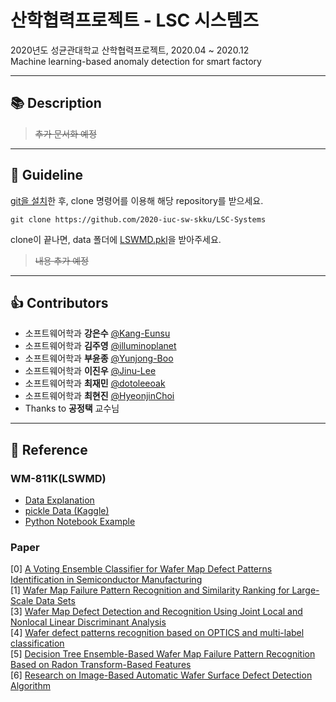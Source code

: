 # 산학협력프로젝트 - LSC 시스템즈
2020년도 성균관대학교 산학협력프로젝트, 2020.04 ~ 2020.12  
Machine learning-based anomaly detection for smart factory  

---
## 📚 Description  
> ~~추가 문서화 예정~~  

---
## 🔨 Guideline  
[git을 설치](https://git-scm.com/book/en/v2/Getting-Started-Installing-Git)한 후, clone 명령어를 이용해 해당 repository를 받으세요.  
```
git clone https://github.com/2020-iuc-sw-skku/LSC-Systems
```
clone이 끝나면, data 폴더에 [LSWMD.pkl](https://www.kaggle.com/qingyi/wm811k-wafer-map)을 받아주세요.  
> ~~내용 추가 예정~~  

---
## 👍 Contributors  
- 소프트웨어학과 __강은수__ [@Kang-Eunsu](https://github.com/Kang-Eunsu)  
- 소프트웨어학과 __김주영__ [@illuminoplanet](https://github.com/illuminoplanet)  
- 소프트웨어학과 __부윤종__ [@Yunjong-Boo](https://github.com/Yunjong-Boo)  
- 소프트웨어학과 __이진우__ [@Jinu-Lee](https://github.com/Jinu-Lee)  
- 소프트웨어학과 __최재민__ [@dotoleeoak](https://github.com/dotoleeoak)  
- 소프트웨어학과 __최현진__ [@HyeonjinChoi](https://github.com/HyeonjinChoi)  
- Thanks to __공정택__ 교수님  

---
## 📘 Reference  
### WM-811K(LSWMD)
- [Data Explanation](https://github.com/makinarocks/awesome-industrial-machine-datasets/tree/master/data-explanation/WM-811K(LSWMD))  
- [pickle Data (Kaggle)](https://www.kaggle.com/qingyi/wm811k-wafer-map)  
- [Python Notebook Example](https://www.kaggle.com/ashishpatel26/wm-811k-wafermap/notebook)   

### Paper
[0] [A Voting Ensemble Classifier for Wafer Map Defect Patterns Identification in Semiconductor Manufacturing](https://ieeexplore.ieee.org/document/8664594)  
[1] [Wafer Map Failure Pattern Recognition and Similarity Ranking for Large-Scale Data Sets](https://ieeexplore.ieee.org/document/6932449)  
[3] [Wafer Map Defect Detection and Recognition Using Joint Local and Nonlocal Linear Discriminant Analysis](https://ieeexplore.ieee.org/document/7315045)  
[4] [Wafer defect patterns recognition based on OPTICS and multi-label classification](https://ieeexplore.ieee.org/abstract/document/7867343)  
[5] [Decision Tree Ensemble-Based Wafer Map Failure Pattern Recognition Based on Radon Transform-Based Features](https://ieeexplore.ieee.org/document/8293829)  
[6] [Research on Image-Based Automatic Wafer Surface Defect Detection Algorithm](http://www.joig.org/index.php?m=content&c=index&a=show&catid=50&id=203)  
